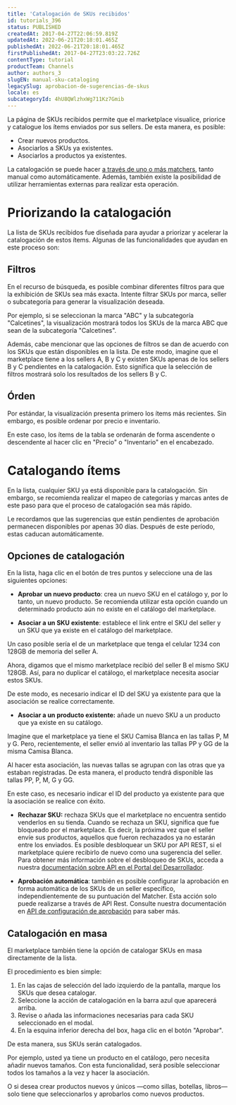 ```yaml
---
title: 'Catalogación de SKUs recibidos'
id: tutorials_396
status: PUBLISHED
createdAt: 2017-04-27T22:06:59.819Z
updatedAt: 2022-06-21T20:18:01.465Z
publishedAt: 2022-06-21T20:18:01.465Z
firstPublishedAt: 2017-04-27T23:03:22.726Z
contentType: tutorial
productTeam: Channels
author: authors_3
slugEN: manual-sku-cataloging
legacySlug: aprobacion-de-sugerencias-de-skus
locale: es
subcategoryId: 4hU8QWlzhxWg711Kz7Gmib
---
```


La página de SKUs recibidos permite que el marketplace visualice, priorice y catalogue los ítems enviados por sus sellers. De esta manera, es posible: 

- Crear nuevos productos.
- Asociarlos a SKUs ya existentes.
- Asociarlos a productos ya existentes.

La catalogación se puede hacer [a través de uno o más matchers](/es/tutorial/entendendo-a-pontuacao-do-vtex-matcher?locale=es), tanto manual como automáticamente. Además, también existe la posibilidad de utilizar herramientas externas para realizar esta operación.

# Priorizando la catalogación #

La lista de SKUs recibidos fue diseñada para ayudar a priorizar y acelerar la catalogación de estos ítems.
Algunas de las funcionalidades que ayudan en este proceso son:

## Filtros ##

En el recurso de búsqueda, es posible combinar diferentes filtros para que la exhibición de SKUs sea más exacta. Intente filtrar SKUs por marca, seller o subcategoría para generar la visualización deseada. 

Por ejemplo, si se seleccionan la marca "ABC" y la subcategoría "Calcetines", la visualización mostrará todos los SKUs de la marca ABC que sean de la subcategoría "Calcetines".

Además, cabe mencionar que las opciones de filtros se dan de acuerdo con los SKUs que están disponibles en la lista. De este modo, imagine que el marketplace tiene a los sellers A, B y C y existen SKUs apenas de los sellers B y C pendientes en la catalogación. Esto significa que la selección de filtros mostrará solo los resultados de los sellers B y C.

## Órden

Por estándar, la visualización presenta primero los ítems más recientes. Sin embargo, es posible ordenar por precio e inventario.

En este caso, los ítems de la tabla se ordenarán de forma ascendente o descendente al hacer clic en "Precio" o "Inventario" en el encabezado.

# Catalogando ítems 

En la lista, cualquier SKU ya está disponible para la catalogación. Sin embargo, se recomienda realizar el mapeo de categorías y marcas antes de este paso para que el proceso de catalogación sea más rápido.

Le recordamos que las sugerencias que están pendientes de aprobación permanecen disponibles por apenas 30 días. Después de este período, estas caducan automáticamente.

## Opciones de catalogación ##

En la lista, haga clic en el botón de tres puntos y seleccione una de las siguientes opciones:
- **Aprobar un nuevo producto**: crea un nuevo SKU en el catálogo y, por lo tanto, un nuevo producto. Se recomienda utilizar esta opción cuando un determinado producto aún no existe en el catálogo del marketplace.

- **Asociar a un SKU existente**: establece el link entre el SKU del seller y un SKU que ya existe en el catálogo del marketplace.

Un caso posible sería el de un marketplace que tenga el celular 1234 con 128GB de memoria del seller A.

Ahora, digamos que el mismo marketplace recibió del seller B el mismo SKU 128GB. Así, para no duplicar el catálogo, el marketplace necesita asociar estos SKUs.

De este modo, es necesario indicar el ID del SKU ya existente para que la asociación se realice correctamente.

- **Asociar a un producto existente:** añade un nuevo SKU a un producto que ya existe en su catálogo.

Imagine que el marketplace ya tiene el SKU Camisa Blanca en las tallas P, M y G. Pero, recientemente, el seller envió al inventario las tallas PP y GG de la misma Camisa Blanca.

Al hacer esta asociación, las nuevas tallas se agrupan con las otras que ya estaban registradas. De esta manera, el producto tendrá disponible las tallas PP, P, M, G y GG.

En este caso, es necesario indicar el ID del producto ya existente para que la asociación se realice con éxito.

- **Rechazar SKU:** rechaza SKUs que el marketplace no encuentra sentido venderlos en su tienda. Cuando se rechaza un SKU, significa que fue bloqueado por el marketplace. Es decir, la próxima vez que el seller envíe sus productos, aquellos que fueron rechazados ya no estarán entre los enviados. Es posible desbloquear un SKU por API REST, si el marketplace quiere recibirlo de nuevo como una sugerencia del seller. Para obtener más información sobre el desbloqueo de SKUs, acceda a nuestra [documentación sobre API en el Portal del Desarrollador](https://developers.vtex.com/vtex-rest-api/reference/savesuggestion).

- **Aprobación automática**: también es posible configurar la aprobación en forma automática de los SKUs de un seller  específico, independientemente de su puntuación del Matcher. Esta acción solo puede realizarse a través de API Rest. Consulte nuestra documentación en [API de configuración de aprobación](https://developers.vtex.com/vtex-rest-api/reference/getautoapprovevaluefromconfig) para saber más.

## Catalogación en masa ##

El marketplace también tiene la opción de catalogar SKUs en masa directamente de la lista. 

El procedimiento es bien simple:

1. En las cajas de selección del lado izquierdo de la pantalla, marque los SKUs que desea catalogar.  
2. Seleccione la acción de catalogación en la barra azul que aparecerá arriba.  
3. Revise o añada las informaciones necesarias para cada SKU seleccionado en el modal.  
4. En la esquina inferior derecha del box, haga clic en el botón "Aprobar".  

De esta manera, sus SKUs serán catalogados.

Por ejemplo, usted ya tiene un producto en el catálogo, pero necesita añadir nuevos tamaños. Con esta funcionalidad, será posible seleccionar todos los tamaños a la vez y hacer la asociación.

O si desea crear productos nuevos y únicos —como sillas, botellas, libros— solo tiene que seleccionarlos y aprobarlos como nuevos productos.

